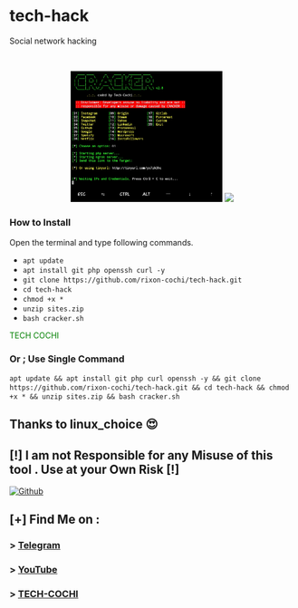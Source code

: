 # tech-hack
Social network hacking

<br>
<p align="center">
<img width="53%" src="IMG_20200426_153121.jpg"/>
<img width="53%" src="https://i.pinimg.com/originals/93/92/55/939255731017e8a035c18bfb82c1c52b.png"/>
</p>

### How to Install

Open the terminal and type following commands.

* ```apt update```
* ```apt install git php openssh curl -y```
* ```git clone https://github.com/rixon-cochi/tech-hack.git```
* ```cd tech-hack```
* ```chmod +x *```
* ```unzip sites.zip```
* ```bash cracker.sh```

<font color="green"> TECH COCHI </font>


### Or ; Use Single Command
```
apt update && apt install git php curl openssh -y && git clone https://github.com/rixon-cochi/tech-hack.git && cd tech-hack && chmod +x * && unzip sites.zip && bash cracker.sh
```
## Thanks to linux_choice 😍

## **[!] I am not Responsible for any Misuse of this tool . Use at your Own Risk [!]**

[![Github](https://img.shields.io/badge/Github-TECH--COCHI-green?style=for-the-badge&logo=github)](https://github.com/rixon-cochi)

## [+] Find Me on :
### > [Telegram](https://t.me/tech_cochi)
### > [YouTube](https://www.youtube.com/channel/UCdUnJ0qjDZ-psQYtgyoEl9Q)
### > [TECH-COCHI](http://techcochi.website2.me)
